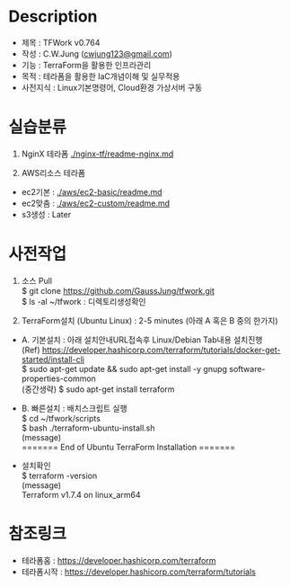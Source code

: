 # Description     
- 제목 : TFWork v0.764
- 작성 : C.W.Jung (cwjung123@gmail.com)
- 기능 : TerraForm을 활용한 인프라관리 
- 목적 : 테라폼을 활용한 IaC개념이해 및 실무적용  
- 사전지식 : Linux기본명령어, Cloud환경 가상서버 구동
 
# 실습분류      
1) NginX 테라폼 
[./nginx-tf/readme-nginx.md](https://github.com/GaussJung/tfwork/blob/master/nginx-resource/readme_nignx.md)
 
2) AWS리소스 테라폼 
- ec2기본 :  [./aws/ec2-basic/readme.md](https://github.com/GaussJung/tfwork/blob/master/aws/readme-ec2-basic.md) 
- ec2맞춤 : [./aws/ec2-custom/readme.md](https://github.com/GaussJung/tfwork/blob/master/aws/readme-ec2-custom.md) 
- s3생성 :  Later

# 사전작업    
1) 소스 Pull  
$ git clone https://github.com/GaussJung/tfwork.git    
$ ls -al ~/tfwork  : 디렉토리생성확인   

2) TerraForm설치 (Ubuntu Linux) : 2-5 minutes  (아래 A 혹은 B 중의 한가지)   
- A. 기본설치 : 아래 설치안내URL접속후 Linux/Debian Tab내용 설치진행   
(Ref) https://developer.hashicorp.com/terraform/tutorials/docker-get-started/install-cli      
$ sudo apt-get update && sudo apt-get install -y gnupg software-properties-common  
(중간생략) 
$ sudo apt-get install terraform

- B. 빠른설치 : 배치스크립트 실행   
$ cd ~/tfwork/scripts  
$ bash ./terraform-ubuntu-install.sh  
(message)  
======= End of Ubuntu TerraForm Installation =======

- 설치확인   
$ terraform -version  
(message)  
Terraform v1.7.4 on linux_arm64  
 
# 참조링크   
- 테라폼홈 : https://developer.hashicorp.com/terraform   
- 테라폼시작 : https://developer.hashicorp.com/terraform/tutorials  
